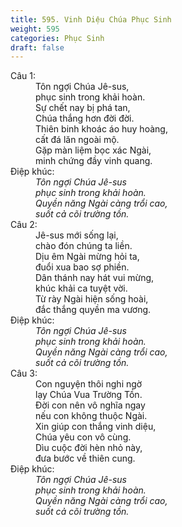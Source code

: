 ```yaml
---
title: 595. Vinh Diệu Chúa Phục Sinh
weight: 595
categories: Phục Sinh
draft: false
---
```

<dl><dt>Câu 1:</dt><dd data-verse="1">Tôn ngợi Chúa Jê-sus, <br/>phục sinh trong khải hoàn. <br/>Sự chết nay bị phá tan, <br/>Chúa thắng hơn đời đời. <br/>Thiên binh khoác áo huy hoàng, <br/>cất đá lăn ngoài mộ. <br/>Gặp màn liệm bọc xác Ngài, <br/>minh chứng đầy vinh quang. </dd><dt>Điệp khúc:</dt><dd data-chorus="1"><em>Tôn ngợi Chúa Jê-sus <br/>phục sinh trong khải hoàn. <br/>Quyền năng Ngài càng trổi cao, <br/>suốt cả cõi trường tồn. </em></dd><dt>Câu 2:</dt><dd data-verse="2">Jê-sus mới sống lại, <br/>chào đón chúng ta liền. <br/>Dịu êm Ngài mừng hỏi ta, <br/>đuổi xua bao sợ phiền. <br/>Dân thánh nay hát vui mừng, <br/>khúc khải ca tuyệt vời. <br/>Từ rày Ngài hiện sống hoài, <br/>đắc thắng quyền ma vương. </dd><dt>Điệp khúc:</dt><dd data-chorus="1"><em>Tôn ngợi Chúa Jê-sus <br/>phục sinh trong khải hoàn. <br/>Quyền năng Ngài càng trổi cao, <br/>suốt cả cõi trường tồn. </em></dd><dt>Câu 3:</dt><dd data-verse="3">Con nguyện thôi nghi ngờ <br/>lạy Chúa Vua Trường Tồn. <br/>Ðời con nên vô nghĩa ngay <br/>nếu con không thuộc Ngài. <br/>Xin giúp con thắng vinh diệu, <br/>Chúa yêu con vô cùng. <br/>Dìu cuộc đời hèn nhỏ này, <br/>đưa bước về thiên cung. </dd><dt>Điệp khúc:</dt><dd data-chorus="1"><em>Tôn ngợi Chúa Jê-sus <br/>phục sinh trong khải hoàn. <br/>Quyền năng Ngài càng trổi cao, <br/>suốt cả cõi trường tồn. </em></dd></dl>